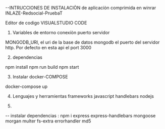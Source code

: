 --INTRUCCIONES DE INSTALACIÒN de aplicaciòn comprimida en winrar INLAZE-Redsocial-PruebaT

Editor de codigo VISUALSTUDIO CODE

1. Variables de entorno conexiòn puerto servidor

MONGODB_URI, el uri de la base de datos mongodb
 el puerto del servidor http. Por defecto en esta api el port 3000
 
 2. dependencias 
 
 npm install
npm run build
npm start

3. Instalar docker-COMPOSE 

 docker-compose up
 
 4. Lenguajes y herramientas frameworks
 javascript 
 handlebars
 nodejs 
 
 
5. 
-- instalar dependencias :
npm i express express-handlebars mongoose morgan multer fs-extra errorhandler md5
